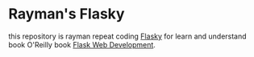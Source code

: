 Rayman's Flasky
======

this repository is rayman repeat coding [Flasky](https://github.com/miguelgrinberg/flasky) for learn and understand book O'Reilly book [Flask Web Development](http://www.flaskbook.com).

